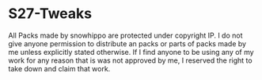 # S27-Tweaks
All Packs made by snowhippo are protected under copyright IP. I do not give anyone permission to distribute an packs or parts of packs made by me unless explicitly stated otherwise. If I find anyone to be using any of my work for any reason that is was not approved by me, I reserved the right to take down and claim that work.
